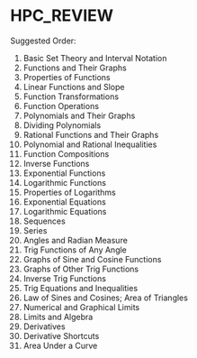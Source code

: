 # HPC_REVIEW

Suggested Order:
1. Basic Set Theory and Interval Notation
2. Functions and Their Graphs
3. Properties of Functions
4. Linear Functions and Slope
5. Function Transformations
6. Function Operations
7. Polynomials and Their Graphs
8. Dividing Polynomials
9. Rational Functions and Their Graphs
10. Polynomial and Rational Inequalities
11. Function Compositions
12. Inverse Functions
13. Exponential Functions
14. Logarithmic Functions
15. Properties of Logarithms
16. Exponential Equations
17. Logarithmic Equations
18. Sequences
19. Series
20. Angles and Radian Measure
21. Trig Functions of Any Angle
22. Graphs of Sine and Cosine Functions
23. Graphs of Other Trig Functions
24. Inverse Trig Functions
25. Trig Equations and Inequalities
26. Law of Sines and Cosines; Area of Triangles
27. Numerical and Graphical Limits
28. Limits and Algebra
29. Derivatives
30. Derivative Shortcuts
31. Area Under a Curve
